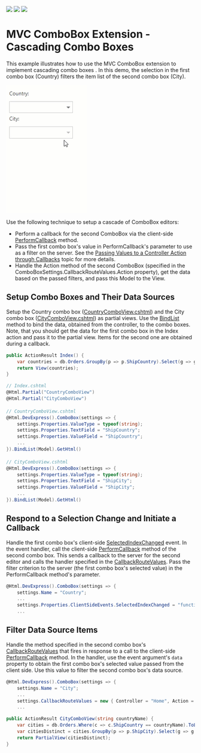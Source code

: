 <!-- default badges list -->
![](https://img.shields.io/endpoint?url=https://codecentral.devexpress.com/api/v1/VersionRange/128549360/20.2.3%2B)
[![](https://img.shields.io/badge/Open_in_DevExpress_Support_Center-FF7200?style=flat-square&logo=DevExpress&logoColor=white)](https://supportcenter.devexpress.com/ticket/details/E2844)
[![](https://img.shields.io/badge/📖_How_to_use_DevExpress_Examples-e9f6fc?style=flat-square)](https://docs.devexpress.com/GeneralInformation/403183)
<!-- default badges end -->
# MVC ComboBox Extension - Cascading Combo Boxes

This example illustrates how to use the MVC ComboBox extension to implement cascading combo boxes
. In this demo, the selection in the first combo box (Country) filters the item list of the second combo box (City).

![example demo](demo.gif)

Use the following technique to setup a cascade of ComboBox editors:
- Perform a callback for the second ComboBox via the client-side [PerformCallback](https://docs.devexpress.com/AspNetMvc/js-MVCxClientComboBox.PerformCallback(data)) method.
- Pass the first combo box's value in PerformCallback's parameter to use as a filter on the server. See the [Passing Values to a Controller Action through Callbacks](https://docs.devexpress.com/AspNetMvc/9941/common-features/callback-based-functionality/passing-values-to-a-controller-action-through-callbacks) topic for more details.
- Handle the Action method of the second ComboBox (specified in the ComboBoxSettings.CallbackRouteValues.Action property), get the data based on the passed filters, and pass this Model to the View.

## Setup Combo Boxes and Their Data Sources
Setup the Country combo box ([CountryComboView.cshtml](/CS/MvcComboBoxes/Views/Home/CountryComboView.cshtml)) and the City combo box ([CityComboView.cshtml](CS/MvcComboBoxes/Views/Home/CityComboView.cshtml)) as partial views. Use the [BindList](https://docs.devexpress.com/AspNetMvc/DevExpress.Web.Mvc.ComboBoxExtension.BindList(System.Object)) method to bind the data, obtained from the controller, to the combo boxes. Note, that you should get the data for the first combo box in the Index action and pass it to the partial view. Items for the second one are obtained during a callback.

```c#
public ActionResult Index() {
    var countries = db.Orders.GroupBy(p => p.ShipCountry).Select(g => g.FirstOrDefault()).ToList();
    return View(countries);
}
```

```c#
// Index.cshtml
@Html.Partial("CountryComboView")
@Html.Partial("CityComboView")

// CountryComboView.cshtml
@Html.DevExpress().ComboBox(settings => {
    settings.Properties.ValueType = typeof(string);
    settings.Properties.TextField = "ShipCountry";
    settings.Properties.ValueField = "ShipCountry";
    ...
}).BindList(Model).GetHtml()

// CityComboView.cshtml
@Html.DevExpress().ComboBox(settings => {
    settings.Properties.ValueType = typeof(string);
    settings.Properties.TextField = "ShipCity";
    settings.Properties.ValueField = "ShipCity";
    ...
}).BindList(Model).GetHtml()
```

## Respond to a Selection Change and Initiate a Callback
Handle the first combo box's client-side [SelectedIndexChanged](https://docs.devexpress.com/AspNet/js-ASPxClientComboBox.SelectedIndexChanged) event. In the event handler, call the client-side [PerformCallback](https://docs.devexpress.com/AspNetMvc/js-MVCxClientComboBox.PerformCallback(data)) method of the second combo box. This sends a callback to the server for the second editor and calls the handler specified in the [CallbackRouteValues](https://docs.devexpress.com/AspNetMvc/DevExpress.Web.Mvc.AutoCompleteBoxBaseSettings.CallbackRouteValues). Pass the filter criterion to the server (the first combo box's selected value) in the PerformCallback method's parameter.

```c#
@Html.DevExpress().ComboBox(settings => {
    settings.Name = "Country";
    ...
    settings.Properties.ClientSideEvents.SelectedIndexChanged = "function(s, e) { City.PerformCallback({countryName: Country.GetValue()}); }";
    ...

```

## Filter Data Source Items

Handle the method specified in the second combo box's [CallbackRouteValues](https://docs.devexpress.com/AspNetMvc/DevExpress.Web.Mvc.AutoCompleteBoxBaseSettings.CallbackRouteValues) that fires in response to a call to the client-side [PerformCallback](https://docs.devexpress.com/AspNetMvc/js-MVCxClientComboBox.PerformCallback(data)) method. In the handler, use the event argument's `data` property to obtain the first combo box's selected value passed from the client side. Use this value to filter the second combo box's data source.

```c#
@Html.DevExpress().ComboBox(settings => {
    settings.Name = "City";
    ...
    settings.CallbackRouteValues = new { Controller = "Home", Action = "CityComboView" };
    ...
```


```c#
public ActionResult CityComboView(string countryName) {
    var cities = db.Orders.Where(c => c.ShipCountry == countryName).ToList();
    var citiesDistinct = cities.GroupBy(p => p.ShipCity).Select(g => g.First()).ToList();
    return PartialView(citiesDistinct);
}
```